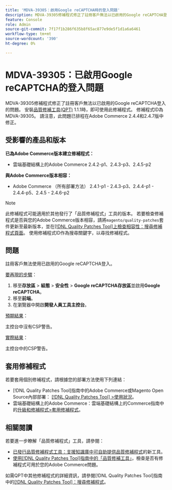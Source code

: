 ```yaml
---
title: 'MDVA-39305：啟用Google reCAPTCHA時的登入問題'
description: MDVA-39305修補程式修正了註冊客戶無法以已啟用的Google reCAPTCHA登入的問題。 安裝[Quality Patches Tool (QPT)](https://experienceleague.adobe.com/en/docs/commerce-knowledge-base/kb/announcements/commerce-announcements/magento-quality-patches-released-new-tool-to-self-serve-quality-patches) 1.1.1後，即可使用此修補程式。 修補程式ID為MDVA-39305。 請注意，此問題已排程在Adobe Commerce 2.4.4和2.4.7版中修正。
feature: Console
role: Admin
source-git-commit: 7f17f1b286f635b8f65ac877e9de5f1d1a6a6461
workflow-type: tm+mt
source-wordcount: '390'
ht-degree: 0%

---
```


# MDVA-39305：已啟用Google reCAPTCHA的登入問題

MDVA-39305修補程式修正了註冊客戶無法以已啟用的Google reCAPTCHA登入的問題。 安裝[品質修補工具(QPT)](https://experienceleague.adobe.com/en/docs/commerce-knowledge-base/kb/announcements/commerce-announcements/magento-quality-patches-released-new-tool-to-self-serve-quality-patches) 1.1.1時，即可使用此修補程式。 修補程式ID為MDVA-39305。 請注意，此問題已排程在Adobe Commerce 2.4.4和2.4.7版中修正。

## 受影響的產品和版本

**已為Adobe Commerce版本建立修補程式：**

* 雲端基礎結構上的Adobe Commerce 2.4.2-p1、2.4.3-p3、2.4.5-p2

**與Adobe Commerce版本相容：**

* Adobe Commerce （所有部署方法） 2.4.1-p1 - 2.4.3-p3、2.4.4-p1 - 2.4.4-p5、2.4.5 - 2.4.6-p2

>[!NOTE]
>
>此修補程式可能適用於其他發行了「品質修補程式」工具的版本。 若要檢查修補程式是否與您的Adobe Commerce版本相容，請將`magento/quality-patches`套件更新至最新版本，並在[[!DNL Quality Patches Tool]上檢查相容性：搜尋修補程式頁面](https://experienceleague.adobe.com/en/docs/commerce-knowledge-base/kb/announcements/commerce-announcements/magento-quality-patches-released-new-tool-to-self-serve-quality-patches)。 使用修補程式ID作為搜尋關鍵字，以尋找修補程式。

## 問題

註冊客戶無法使用已啟用的Google reCAPTCHA登入。

<u>要再現的步驟</u>：

1. 移至&#x200B;**存放區** > **組態** > **安全性** > **Google reCAPTCHA存放區**&#x200B;並啟用&#x200B;**Google reCAPTCHA**。
1. 移至&#x200B;**前端**。
1. 在瀏覽器中開啟&#x200B;**開發人員工具主控台**。

<u>預期結果</u>：

主控台中沒有CSP警告。

<u>實際結果</u>：

主控台中的CSP警告。

## 套用修補程式

若要套用個別修補程式，請根據您的部署方法使用下列連結：

* [!DNL Quality Patches Tool]指南中的Adobe Commerce或Magento Open Source內部部署： [[!DNL Quality Patches Tool] >使用狀況](/help/tools/quality-patches-tool/usage.md)。
* 雲端基礎結構上的Adobe Commerce：雲端基礎結構上的Commerce指南中的[升級和修補程式>套用修補程式](https://experienceleague.adobe.com/docs/commerce-cloud-service/user-guide/develop/upgrade/apply-patches.html)。

## 相關閱讀

若要進一步瞭解「品質修補程式」工具，請參閱：

* [已發行品質修補程式工具：支援知識庫中可自助提供品質修補程式](https://experienceleague.adobe.com/en/docs/commerce-knowledge-base/kb/announcements/commerce-announcements/magento-quality-patches-released-new-tool-to-self-serve-quality-patches)的新工具。
* [使用[!DNL Quality Patches Tool]指南中的「品質修補工具」](/help/tools/quality-patches-tool/patches-available-in-qpt/check-patch-for-magento-issue-with-magento-quality-patches.md)，檢查是否有修補程式可用於您的Adobe Commerce問題。

如需QPT中其他修補程式的詳細資訊，請參閱[!DNL Quality Patches Tool]指南中的[[!DNL Quality Patches Tool]：搜尋修補程式](https://experienceleague.adobe.com/tools/commerce-quality-patches/index.html)。
